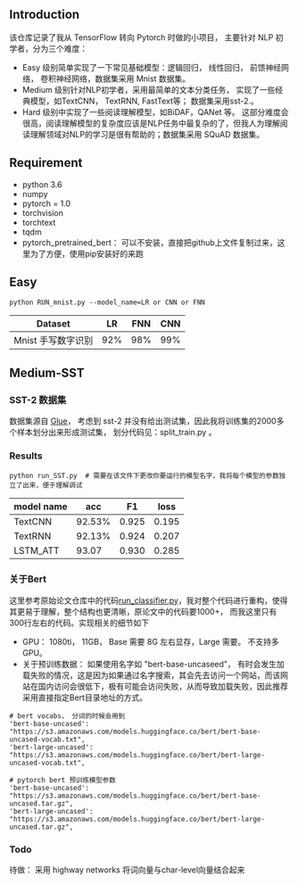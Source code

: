 
## Introduction

该仓库记录了我从 TensorFlow 转向 Pytorch 时做的小项目， 主要针对 NLP 初学者，分为三个难度：

- Easy 级别简单实现了一下常见基础模型：逻辑回归， 线性回归， 前馈神经网络， 卷积神经网络，数据集采用 Mnist 数据集。
- Medium 级别针对NLP初学者，采用最简单的文本分类任务， 实现了一些经典模型，如TextCNN， TextRNN, FastText等； 数据集采用sst-2.。
- Hard 级别中实现了一些阅读理解模型，如BiDAF，QANet 等。 这部分难度会很高，阅读理解模型的复杂度应该是NLP任务中最复杂的了，但我人为理解阅读理解领域对NLP的学习是很有帮助的；数据集采用 SQuAD 数据集。

## Requirement

- python 3.6
- numpy
- pytorch = 1.0
- torchvision
- torchtext
- tqdm
- pytorch_pretrained_bert： 可以不安装，直接把github上文件复制过来，这里为了方便，使用pip安装好的来跑

## Easy

```
python RUN_mnist.py --model_name=LR or CNN or FNN
```

| Dataset            | LR   | FNN  | CNN  |
| ------------------ | ---- | ---- | ---- |
| Mnist 手写数字识别 | 92%  | 98%  | 99%  |

## Medium-SST

### SST-2 数据集

数据集源自 [Glue](https://gluebenchmark.com/tasks)， 考虑到 sst-2 并没有给出测试集，因此我将训练集的2000多个样本划分出来形成测试集， 划分代码见：split_train.py 。


### Results

```
python run_SST.py  # 需要在该文件下更改你要运行的模型名字，我将每个模型的参数独立了出来，便于理解调试
```

| model name            | acc    | F1    | loss  |
| --------------------- | ------ | ----- | ----- |
| TextCNN               | 92.53% | 0.925 | 0.195 |
| TextRNN               | 92.13% | 0.924 | 0.207 |
| LSTM_ATT              |   93.07     |  0.930     |  0.285     |

### 关于Bert 

这里参考原始论文仓库中的代码[run_classifier.py](https://github.com/huggingface/pytorch-pretrained-BERT/blob/master/examples/run_classifier.py)，我对整个代码进行重构，使得其更易于理解，整个结构也更清晰，原论文中的代码要1000+， 而我这里只有300行左右的代码。实现相关的细节如下

- GPU： 1080ti， 11GB， Base 需要 8G 左右显存，Large 需要。 不支持多GPU。
- 关于预训练数据： 如果使用名字如 "bert-base-uncaseed"， 有时会发生加载失败的情况，这是因为如果通过名字搜索，其会先去访问一个网站，而该网站在国内访问会很低下，极有可能会访问失败，从而导致加载失败，因此推荐采用直接指定Bert目录地址的方式。

```
# bert vocabs， 分词的时候会用到
'bert-base-uncased': "https://s3.amazonaws.com/models.huggingface.co/bert/bert-base-uncased-vocab.txt",
'bert-large-uncased': "https://s3.amazonaws.com/models.huggingface.co/bert/bert-large-uncased-vocab.txt",

# pytorch bert 预训练模型参数
'bert-base-uncased': "https://s3.amazonaws.com/models.huggingface.co/bert/bert-base-uncased.tar.gz",
'bert-large-uncased': "https://s3.amazonaws.com/models.huggingface.co/bert/bert-large-uncased.tar.gz",
```

### Todo

待做： 采用 highway networks 将词向量与char-level向量结合起来